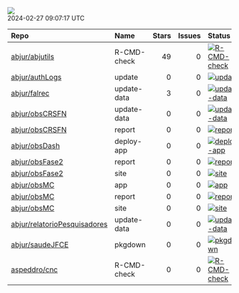 ![](https://github.com/abjur/abjStatus/workflows/Render%20Status/badge.svg)  
2024-02-27 09:07:17 UTC

| Repo                                                                            | Name        |  Stars|  Issues| Status                                                                                                                                                                     |
|:--------------------------------------------------------------------------------|:------------|------:|-------:|:---------------------------------------------------------------------------------------------------------------------------------------------------------------------------|
| [abjur/abjutils](https://github.com/abjur/abjutils)                             | R-CMD-check |     49|       0| [![R-CMD-check](https://github.com/abjur/abjutils/workflows/R-CMD-check/badge.svg)](https://github.com/abjur/abjutils/actions/runs/7644894734)                             |
| [abjur/authLogs](https://github.com/abjur/authLogs)                             | update      |      0|       0| [![update](https://github.com/abjur/authLogs/workflows/update/badge.svg)](https://github.com/abjur/authLogs/actions/runs/8058553132)                                       |
| [abjur/falrec](https://github.com/abjur/falrec)                                 | update-data |      3|       0| [![update-data](https://github.com/abjur/falrec/workflows/update-data/badge.svg)](https://github.com/abjur/falrec/actions/runs/7075054572)                                 |
| [abjur/obsCRSFN](https://github.com/abjur/obsCRSFN)                             | update-data |      0|       0| [![update-data](https://github.com/abjur/obsCRSFN/workflows/update-data/badge.svg)](https://github.com/abjur/obsCRSFN/actions/runs/4257190932)                             |
| [abjur/obsCRSFN](https://github.com/abjur/obsCRSFN)                             | report      |      0|       0| [![report](https://github.com/abjur/obsCRSFN/workflows/report/badge.svg)](https://github.com/abjur/obsCRSFN/actions/runs/6963394982)                                       |
| [abjur/obsDash](https://github.com/abjur/obsDash)                               | deploy-app  |      0|       0| [![deploy-app](https://github.com/abjur/obsDash/workflows/deploy-app/badge.svg)](https://github.com/abjur/obsDash/actions/runs/8039825884)                                 |
| [abjur/obsFase2](https://github.com/abjur/obsFase2)                             | report      |      0|       0| [![report](https://github.com/abjur/obsFase2/workflows/report/badge.svg)](https://github.com/abjur/obsFase2/actions/runs/4057189310)                                       |
| [abjur/obsFase2](https://github.com/abjur/obsFase2)                             | site        |      0|       0| [![site](https://github.com/abjur/obsFase2/workflows/site/badge.svg)](https://github.com/abjur/obsFase2/actions/runs/3945338845)                                           |
| [abjur/obsMC](https://github.com/abjur/obsMC)                                   | app         |      0|       0| [![app](https://github.com/abjur/obsMC/workflows/app/badge.svg)](https://github.com/abjur/obsMC/actions/runs/4332578598)                                                   |
| [abjur/obsMC](https://github.com/abjur/obsMC)                                   | report      |      0|       0| [![report](https://github.com/abjur/obsMC/workflows/report/badge.svg)](https://github.com/abjur/obsMC/actions/runs/4297153855)                                             |
| [abjur/obsMC](https://github.com/abjur/obsMC)                                   | site        |      0|       0| [![site](https://github.com/abjur/obsMC/workflows/site/badge.svg)](https://github.com/abjur/obsMC/actions/runs/3911354990)                                                 |
| [abjur/relatorioPesquisadores](https://github.com/abjur/relatorioPesquisadores) | update-data |      0|       0| [![update-data](https://github.com/abjur/relatorioPesquisadores/workflows/update-data/badge.svg)](https://github.com/abjur/relatorioPesquisadores/actions/runs/8045514504) |
| [abjur/saudeJFCE](https://github.com/abjur/saudeJFCE)                           | pkgdown     |      0|       0| [![pkgdown](https://github.com/abjur/saudeJFCE/workflows/pkgdown/badge.svg)](https://github.com/abjur/saudeJFCE/actions/runs/4724601602)                                   |
| [aspeddro/cnc](https://github.com/aspeddro/cnc)                                 | R-CMD-check |      0|       0| [![R-CMD-check](https://github.com/abjur/cnc/workflows/R-CMD-check/badge.svg)](https://github.com/abjur/cnc/actions/runs/7848200519)                                       |
